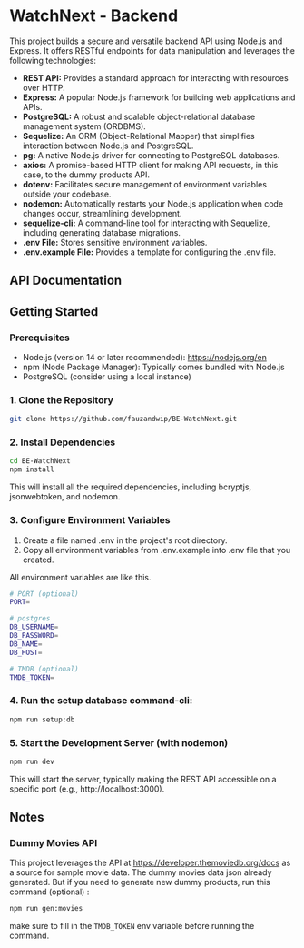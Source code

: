 # WatchNext - Backend

This project builds a secure and versatile backend API using Node.js and Express. It offers RESTful endpoints for data manipulation and leverages the following technologies:

- **REST API:** Provides a standard approach for interacting with resources over HTTP.
- **Express:** A popular Node.js framework for building web applications and APIs.
- **PostgreSQL:** A robust and scalable object-relational database management system (ORDBMS).
- **Sequelize:** An ORM (Object-Relational Mapper) that simplifies interaction between Node.js and PostgreSQL.
- **pg:** A native Node.js driver for connecting to PostgreSQL databases.
- **axios:** A promise-based HTTP client for making API requests, in this case, to the dummy products API.
- **dotenv:** Facilitates secure management of environment variables outside your codebase.
- **nodemon:** Automatically restarts your Node.js application when code changes occur, streamlining development.
- **sequelize-cli:** A command-line tool for interacting with Sequelize, including generating database migrations.
- **.env File:** Stores sensitive environment variables.
- **.env.example File:** Provides a template for configuring the .env file.

## API Documentation

<!-- [API Documentation URL](https://documenter.getpostman.com/view/25307672/2sA3JDi64D) -->

<!-- ## Demo Video -->

<!-- [Video Demo - Part 1](https://www.loom.com/share/a28b136dbdc44ac88130a5e0a837ce98?sid=73d06250-1cbc-4038-983c-45db509e77d0)
</br> -->

## Getting Started

### Prerequisites

- Node.js (version 14 or later recommended): https://nodejs.org/en
- npm (Node Package Manager): Typically comes bundled with Node.js
- PostgreSQL (consider using a local instance)

### 1. Clone the Repository

```bash
git clone https://github.com/fauzandwip/BE-WatchNext.git
```

### 2. Install Dependencies

```bash
cd BE-WatchNext
npm install
```

This will install all the required dependencies, including bcryptjs, jsonwebtoken, and nodemon.

### 3. Configure Environment Variables

1. Create a file named .env in the project's root directory.
2. Copy all environment variables from .env.example into .env file that you created.

All environment variables are like this.

```bash
# PORT (optional)
PORT=

# postgres
DB_USERNAME=
DB_PASSWORD=
DB_NAME=
DB_HOST=

# TMDB (optional)
TMDB_TOKEN=
```

### 4. Run the setup database command-cli:

```bash
npm run setup:db
```

### 5. Start the Development Server (with nodemon)

```bash
npm run dev
```

This will start the server, typically making the REST API accessible on a specific port (e.g., http://localhost:3000).

## Notes

### Dummy Movies API

This project leverages the API at https://developer.themoviedb.org/docs as a source for sample movie data. The dummy movies data json already generated. But if you need to generate new dummy products, run this command (optional) :

```bash
npm run gen:movies
```

make sure to fill in the ```TMDB_TOKEN``` env variable before running the command.